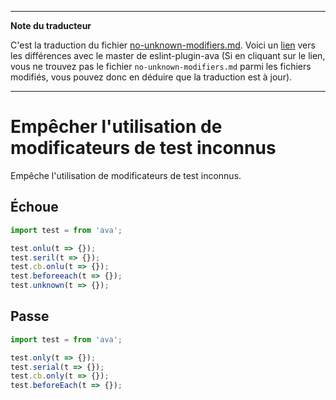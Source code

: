 ___
**Note du traducteur**

C'est la traduction du fichier [no-unknown-modifiers.md](https://github.com/sindresorhus/eslint-plugin-ava/blob/master/docs/rules/no-unknown-modifiers.md). Voici un [lien](https://github.com/sindresorhus/eslint-plugin-ava/compare/94f25b8d9c2ec440390e4f8f009fc4b6f42057a1...master#diff-a0ba13ebe08ce474c12d590c29c27bb5) vers les différences avec le master de eslint-plugin-ava (Si en cliquant sur le lien, vous ne trouvez pas le fichier `no-unknown-modifiers.md` parmi les fichiers modifiés, vous pouvez donc en déduire que la traduction est à jour).
___
# Empêcher l'utilisation de modificateurs de test inconnus

Empêche l'utilisation de modificateurs de test inconnus.


## Échoue

```js
import test = from 'ava';

test.onlu(t => {});
test.seril(t => {});
test.cb.onlu(t => {});
test.beforeeach(t => {});
test.unknown(t => {});
```


## Passe

```js
import test = from 'ava';

test.only(t => {});
test.serial(t => {});
test.cb.only(t => {});
test.beforeEach(t => {});
```
